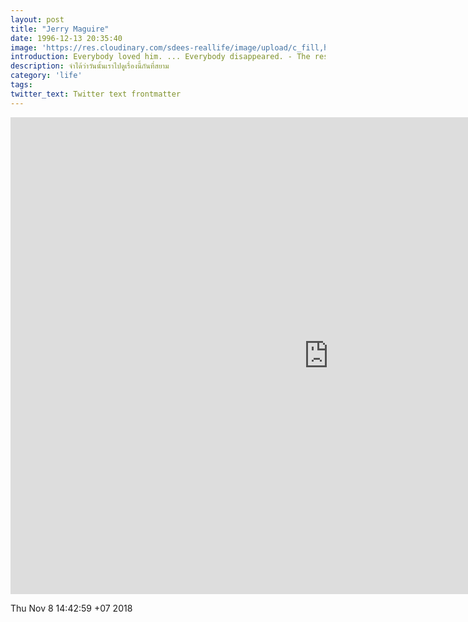 ```yaml
---
layout: post
title: "Jerry Maguire"
date: 1996-12-13 20:35:40
image: 'https://res.cloudinary.com/sdees-reallife/image/upload/c_fill,h_315,w_600/v1541675353/jerry-renee.jpg'
introduction: Everybody loved him. ... Everybody disappeared. - The rest of his life begins now. - The journey is everything.
description: จำได้ว่าวันนั้นเราไปดูเรื่องนี้กันที่สยาม
category: 'life'
tags:
twitter_text: Twitter text frontmatter
---
```

<iframe width="1017" height="763" src="https://www.youtube.com/embed/zTHfZFGoXoE" frameborder="0" allow="accelerometer; autoplay; encrypted-media; gyroscope; picture-in-picture" allowfullscreen></iframe>

Thu Nov  8 14:42:59 +07 2018
